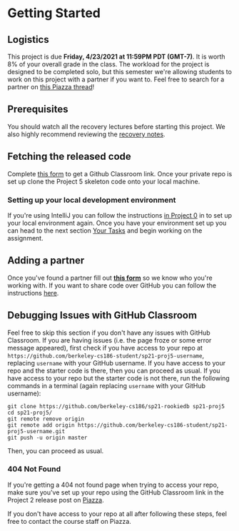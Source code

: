 # Getting Started

## Logistics

This project is due **Friday, 4/23/2021 at 11:59PM PDT (GMT-7)**. It is worth 8% of your overall grade in the class. The workload for the project is designed to be completed solo, but this semester we're allowing students to work on this project with a partner if you want to. Feel free to search for a partner on [this Piazza thread](https://piazza.com/class/kjoxqrf1eq04mr?cid=5)!

## Prerequisites

You should watch all the recovery lectures before starting this project. We also highly recommend reviewing the [recovery notes](https://cs186berkeley.net/resources/static/notes/n12-Recovery.pdf).

## Fetching the released code

Complete [this form](https://docs.google.com/forms/d/e/1FAIpQLSdOQsgqO6cNzxB4A7q7O2V4hv4q0Ncl_OGVzQcX3lFWTH-nQQ/viewform?usp=sf_link) to get a Github Classroom link. Once your private repo is set up clone the Project 5 skeleton code onto your local machine.

### Setting up your local development environment

If you're using IntelliJ you can follow the instructions [in Project 0](../proj0/getting-started.md#setting-up-your-local-development-environment) in to set up your local environment again. Once you have your environment set up you can head to the next section [Your Tasks](your-tasks.md) and begin working on the assignment.

## Adding a partner

Once you've found a partner fill out [**this form**](https://docs.google.com/forms/d/e/1FAIpQLSdOQsgqO6cNzxB4A7q7O2V4hv4q0Ncl_OGVzQcX3lFWTH-nQQ/viewform?usp=sf_link) so we know who you're working with. If you want to share code over GitHub you can follow the instructions [here](../../common/adding-a-partner-on-github.md).

## Debugging Issues with GitHub Classroom

Feel free to skip this section if you don't have any issues with GitHub Classroom. If you are having issues \(i.e. the page froze or some error message appeared\), first check if you have access to your repo at `https://github.com/berkeley-cs186-student/sp21-proj5-username`, replacing `username` with your GitHub username. If you have access to your repo and the starter code is there, then you can proceed as usual. If you have access to your repo but the starter code is not there, run the following commands in a terminal \(again replacing `username` with your GitHub username\):

```text
git clone https://github.com/berkeley-cs186/sp21-rookiedb sp21-proj5
cd sp21-proj5/
git remote remove origin
git remote add origin https://github.com/berkeley-cs186-student/sp21-proj5-username.git
git push -u origin master
```

Then, you can proceed as usual.

### 404 Not Found

If you're getting a 404 not found page when trying to access your repo, make sure you've set up your repo using the GitHub Classroom link in the Project 2 release post on [Piazza](https://piazza.com/class/kjoxqrf1eq04mr).

If you don't have access to your repo at all after following these steps, feel free to contact the course staff on Piazza.

